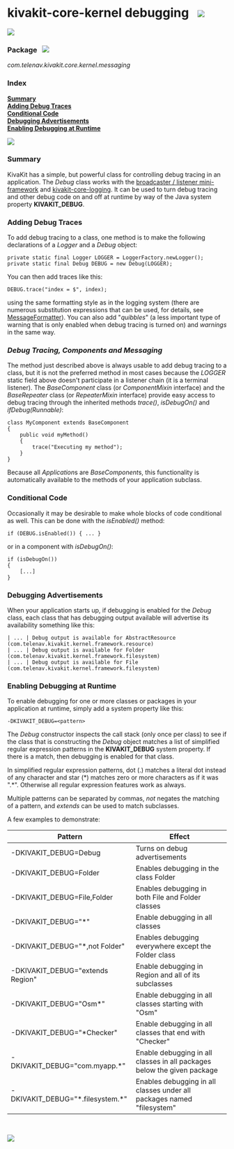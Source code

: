 # kivakit-core-kernel debugging &nbsp; ![](../../../documentation/images/bug-40.png)

![](../documentation/images/horizontal-line.png)

### Package &nbsp; ![](../../../documentation/images/box-32.png)

*com.telenav.kivakit.core.kernel.messaging*

### Index

[**Summary**](#summary)  
[**Adding Debug Traces**](#adding-debug-traces)  
[**Conditional Code**](#conditional-code)  
[**Debugging Advertisements**](#debugging-advertisements)  
[**Enabling Debugging at Runtime**](#enabling-debugging-at-runtime)

![](../documentation/images/horizontal-line.png)

### Summary <a name="summary"></a>

KivaKit has a simple, but powerful class for controlling debug tracing in an application. The _Debug_ class works with the [broadcaster / listener mini-framework](messaging.md) and [kivakit-core-logging](logging.md). It can be used to turn debug tracing and other debug code on and off at runtime by way of the Java system property **KIVAKIT_DEBUG**.

### Adding Debug Traces <a name="adding-debug-traces"></a>

To add debug tracing to a class, one method is to make the following declarations of a _Logger_ and a _Debug_ object:

    private static final Logger LOGGER = LoggerFactory.newLogger(); 
    private static final Debug DEBUG = new Debug(LOGGER);

You can then add traces like this:

    DEBUG.trace("index = $", index);

using the same formatting style as in the logging system (there are numerous substitution expressions that can be used, for details, see [MessageFormatter](https://telenav.github.io/kivakit/javadoc/kivakit.core.kernel/com/telenav/kivakit/core/kernel/messaging/messages/MessageFormatter.html)). You can also add "*quibbles*" (a less important type of warning that is only enabled when debug tracing is turned on) and *warnings* in the same way.

### *Debug Tracing, Components and Messaging*

The method just described above is always usable to add debug tracing to a class, but it is not the preferred method in most cases because the *LOGGER* static field above doesn't participate in a listener chain (it is a terminal listener). The *BaseComponent* class (or *ComponentMixin* interface) and the *BaseRepeater* class (or *RepeaterMixin* interface) provide easy access to debug tracing through the inherited methods *trace()*, *isDebugOn()* and *ifDebug(Runnable)*:

    class MyComponent extends BaseComponent
    {
        public void myMethod()
        {
            trace("Executing my method");
        }
    }

Because all *Application*s are *BaseComponent*s, this functionality is automatically available to the methods of your application subclass.

### Conditional Code <a name="conditional-code"></a>

Occasionally it may be desirable to make whole blocks of code conditional as well. This can be done with the _isEnabled()_ method:

    if (DEBUG.isEnabled()) { ... }
    
or in a component with *isDebugOn()*:

    if (isDebugOn())
    {
        [...]
    }    

### Debugging Advertisements <a name="debugging-advertisements"></a>

When your application starts up, if debugging is enabled for the _Debug_ class, each class that has debugging output available will advertise its availability something like this:

    | ... | Debug output is available for AbstractResource (com.telenav.kivakit.kernel.framework.resource)
    | ... | Debug output is available for Folder (com.telenav.kivakit.kernel.framework.filesystem)
    | ... | Debug output is available for File (com.telenav.kivakit.kernel.framework.filesystem)

### Enabling Debugging at Runtime <a name="enabling-debugging-at-runtime"></a>

To enable debugging for one or more classes or packages in your application at runtime, simply add a system property like this:

    -DKIVAKIT_DEBUG=<pattern>

The *Debug* constructor inspects the call stack (only once per class) to see if the class that is constructing the *Debug* object matches a list of simplified regular expression patterns in the **KIVAKIT_DEBUG** system property. If there is a match, then debugging is enabled for that class.

In simplified regular expression patterns, dot (.) matches a literal dot instead of any character and star (\*) matches zero or more characters as if it was ".\*". Otherwise all regular expression features work as always.

Multiple patterns can be separated by commas, *not* negates the matching of a pattern, and *extends* can be used to match subclasses.

A few examples to demonstrate:

| Pattern | Effect |
|---|---|
| -DKIVAKIT_DEBUG=Debug | Turns on debug advertisements |
| -DKIVAKIT_DEBUG=Folder | Enables debugging in the class Folder |
| -DKIVAKIT_DEBUG=File,Folder | Enables debugging in both File and Folder classes |
| -DKIVAKIT_DEBUG="\*" | Enable debugging in all classes |
| -DKIVAKIT_DEBUG="\*,not Folder" | Enables debugging everywhere except the Folder class |
| -DKIVAKIT_DEBUG="extends Region" | Enable debugging in Region and all of its subclasses |
| -DKIVAKIT_DEBUG="Osm\*" | Enable debugging in all classes starting with "Osm" |
| -DKIVAKIT_DEBUG="\*Checker" | Enable debugging in all classes that end with "Checker" |
| -DKIVAKIT_DEBUG="com.myapp.\*" | Enable debugging in all classes in all packages below the given package |
| -DKIVAKIT_DEBUG="\*.filesystem.\*" | Enables debugging in all classes under all packages named "filesystem" |

<br/>

![](../documentation/images/horizontal-line.png)
